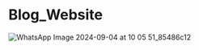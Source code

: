 # Blog_Website
![WhatsApp Image 2024-09-04 at 10 05 51_85486c12](https://github.com/user-attachments/assets/d0809c3c-376e-4845-8426-a80b4fee9883)
